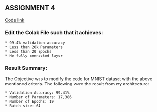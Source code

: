 ## ASSIGNMENT 4
[Code link](https://github.com/aswa09/EVA-4/blob/master/S4/EVA4_Assignment_4.ipynb)
### Edit the Colab File such that it achieves:

    * 99.4% validation accuracy
    * Less than 20k Parameters
    * Less than 20 Epochs
    * No fully connected layer
    
### Result Summary:

The Objective was to modify the code for MNIST dataset with the above mentioned criteria.
The following were the result from my architecture:

    * Validation Accuracy: 99.41%
    * Number of Parameters: 17,386
    * Number of Epochs: 19
    * Batch size: 64
